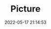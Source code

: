 ---
weight: 1
images:
- /images/edited/3.jpeg
title: Picture
date: 2022-05-17 21:14:53
tags:
- luminar
- work
---